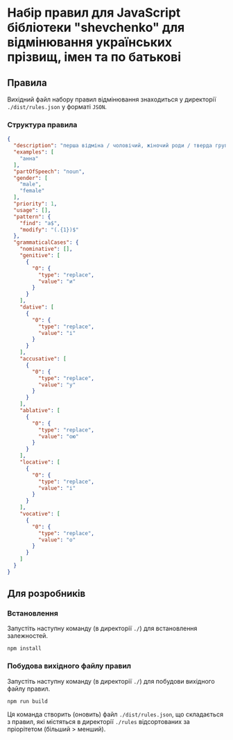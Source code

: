# Набір правил для JavaScript бібліотеки "shevchenko" для відмінювання українських прізвищ, імен та по батькові

## Правила

Вихідний файл набору правил відмінювання знаходиться у директорії `./dist/rules.json` у форматі `JSON`.

### Структура правила

```JSON
{
  "description": "перша відміна / чоловічий, жіночий роди / тверда група / на -а",
  "examples": [
    "анна"
  ],
  "partOfSpeech": "noun",
  "gender": [
    "male",
    "female"
  ],
  "priority": 1,
  "usage": [],
  "pattern": {
    "find": "а$",
    "modify": "(.{1})$"
  },
  "grammaticalCases": {
    "nominative": [],
    "genitive": [
      {
        "0": {
          "type": "replace",
          "value": "и"
        }
      }
    ],
    "dative": [
      {
        "0": {
          "type": "replace",
          "value": "і"
        }
      }
    ],
    "accusative": [
      {
        "0": {
          "type": "replace",
          "value": "у"
        }
      }
    ],
    "ablative": [
      {
        "0": {
          "type": "replace",
          "value": "ою"
        }
      }
    ],
    "locative": [
      {
        "0": {
          "type": "replace",
          "value": "і"
        }
      }
    ],
    "vocative": [
      {
        "0": {
          "type": "replace",
          "value": "о"
        }
      }
    ]
  }
}
```

## Для розробників

### Встановлення

Запустіть наступну команду (в директорії `./`) для встановлення залежностей.

```
npm install
```

### Побудова вихідного файлу правил

Запустіть наступну команду (в директорії `./`) для побудови вихідного файлу правил.

```
npm run build
```

Ця команда створить (оновить) файл `./dist/rules.json`, що складається з правил, які містяться в директорії `./rules` відсортованих за пріорітетом (більший > менший).
